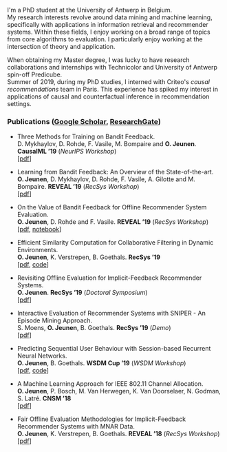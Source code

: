 I'm a PhD student at the University of Antwerp in Belgium.  
My research interests revolve around data mining and machine learning, specifically with applications in information retrieval and recommender systems.
Within these fields, I enjoy working on a broad range of topics from core algorithms to evaluation.
I particularly enjoy working at the intersection of theory and application.

When obtaining my Master degree, I was lucky to have research collaborations and internships with Technicolor and University of Antwerp spin-off Predicube.  
Summer of 2019, during my PhD studies, I interned with Criteo's _causal recommendations_ team in Paris.
This experience has spiked my interest in applications of causal and counterfactual inference in recommendation settings.

### Publications ([Google Scholar](https://scholar.google.com/citations?user=zOT4PjAAAAAJ), [ResearchGate](https://www.researchgate.net/profile/Olivier_Jeunen))

- Three Methods for Training on Bandit Feedback.  
D. Mykhaylov, D. Rohde, F. Vasile, M. Bompaire and **O. Jeunen**. **CausalML ’19** (_NeurIPS Workshop_)  
\[[pdf](https://arxiv.org/pdf/1904.10799.pdf)\]

- Learning from Bandit Feedback: An Overview of the State-of-the-art.  
**O. Jeunen**, D. Mykhaylov, D. Rohde, F. Vasile, A. Gilotte and M. Bompaire. **REVEAL ’19** (_RecSys Workshop_)  
\[[pdf](https://arxiv.org/pdf/1909.08471.pdf)\]

- On the Value of Bandit Feedback for Offline Recommender System Evaluation.  
**O. Jeunen**, D. Rohde and F. Vasile. **REVEAL ’19** (_RecSys Workshop_)  
\[[pdf](https://arxiv.org/pdf/1907.12384.pdf), [notebook](https://github.com/criteo-research/reco-gym/blob/master/Offline%20Evaluation%20with%20Bandit%20Feedback.ipynb)]

- Efficient Similarity Computation for Collaborative Filtering in Dynamic Environments.  
**O. Jeunen**, K. Verstrepen, B. Goethals. **RecSys ’19**  
\[[pdf](http://adrem.uantwerpen.be//bibrem/pubs/JeunenRecSys19_Full.pdf), [code](https://github.com/olivierjeunen/dynamicindex)]

- Revisiting Offline Evaluation for Implicit-Feedback Recommender Systems.  
**O. Jeunen**. **RecSys ’19** (_Doctoral Symposium_)  
\[[pdf](http://adrem.uantwerpen.be//bibrem/pubs/JeunenRecSys19_DoctoralSymposium.pdf)\]

- Interactive Evaluation of Recommender Systems with SNIPER - An Episode Mining Approach.  
S. Moens, **O. Jeunen**, B. Goethals. **RecSys ’19** (_Demo_)  
\[[pdf](http://adrem.uantwerpen.be//bibrem/pubs/MoensRecSys19_Demo.pdf)\]

- Predicting Sequential User Behaviour with Session-based Recurrent Neural Networks.  
**O. Jeunen**, B. Goethals. **WSDM Cup ’19** (_WSDM Workshop_)  
\[[pdf](http://adrem.uantwerpen.be//bibrem/pubs/WSDMCupJeunen2019.pdf), [code](https://github.com/olivierjeunen/sequential-skip-prediction)]

- A Machine Learning Approach for IEEE 802.11 Channel Allocation.  
**O. Jeunen**, P. Bosch, M. Van Herwegen, K. Van Doorselaer, N. Godman, S. Latré. **CNSM ’18**  
\[[pdf](http://adrem.uantwerpen.be//bibrem/pubs/MasterThesisJeunen2018.pdf)\]

- Fair Offline Evaluation Methodologies for Implicit-Feedback Recommender Systems with MNAR Data.  
**O. Jeunen**, K. Verstrepen, B. Goethals. **REVEAL ’18** (_RecSys Workshop_)  
\[[pdf](http://adrem.uantwerpen.be//bibrem/pubs/OfflineEvalJeunen2018.pdf)\]
